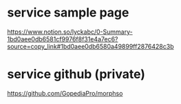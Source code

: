 # service sample page
https://www.notion.so/lyckabc/0-Summary-1bd0aee0db6581cf9976f8f31e4a7ec6?source=copy_link#1bd0aee0db6580a49899ff2876428c3b

# service github (private)
https://github.com/GopediaPro/morphso

